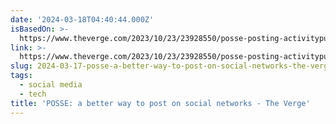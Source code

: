 ```yaml
---
date: '2024-03-18T04:40:44.000Z'
isBasedOn: >-
  https://www.theverge.com/2023/10/23/23928550/posse-posting-activitypub-standard-twitter-tumblr-mastodon
link: >-
  https://www.theverge.com/2023/10/23/23928550/posse-posting-activitypub-standard-twitter-tumblr-mastodon
slug: 2024-03-17-posse-a-better-way-to-post-on-social-networks-the-verge
tags:
  - social media
  - tech
title: 'POSSE: a better way to post on social networks - The Verge'
---
```

 
